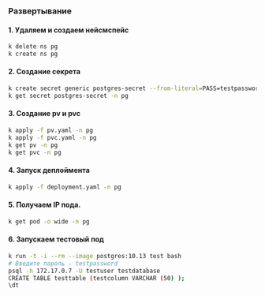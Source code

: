 ### Развертывание

#### 1. Удаляем и создаем нейсмспейс
```bash
k delete ns pg
k create ns pg
```
#### 2. Создание секрета
```bash
k create secret generic postgres-secret --from-literal=PASS=testpassword -n pg
k get secret postgres-secret -n pg
```
#### 3. Создание pv и pvc
```bash
k apply -f pv.yaml -n pg
k apply -f pvc.yaml -n pg
k get pv -n pg
k get pvc -n pg
```
#### 4. Запуск деплоймента
```bash
k apply -f deployment.yaml -n pg
```
#### 5. Получаем IP пода.
```bash
k get pod -o wide -n pg
```
#### 6. Запускаем тестовый под
```bash
k run -t -i --rm --image postgres:10.13 test bash
# Введите пароль - testpassword
psql -h 172.17.0.7 -U testuser testdatabase
CREATE TABLE testtable (testcolumn VARCHAR (50) );
\dt
```